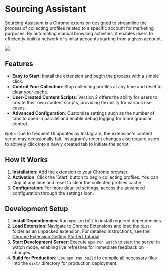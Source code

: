 # Sourcing Assistant

Sourcing Assistant is a Chrome extension designed to streamline the process of collecting profiles related to a specific account for marketing purposes.
By automating manual browsing activities, it enables users to efficiently build a network of similar accounts starting from a given account.

![](https://github.com/Joenahm1937/SourcingExtension/assets/41309544/933a4fc6-64b3-4ce5-b13f-886a3fa8bbae)

## Features

-   **Easy to Start**: Install the extension and begin the process with a simple click.
-   **Control Your Collection**: Stop collecting profiles at any time and reset to clear your cache.
-   **User-Created Content Scripts**: Version 2 offers the ability for users to create their own content scripts, providing flexibility for various use cases.
-   **Advanced Configuration**: Customize settings such as the number of tabs to open in parallel and enable debug logging for more granular control.

_Note_: Due to frequent UI updates by Instagram, the extension's content script may occasionally fail.
Instagram's recent changes also require users to actively click into a newly created tab to initiate the script.

## How It Works

1. **Installation**: Add the extension to your Chrome browser.
2. **Activation**: Click the 'Start' button to begin collecting profiles. You can stop at any time and reset to clear the collected profiles cache.
3. **Configuration**: For more detailed settings, access the advanced configuration through the settings icon.

## Development Setup

1. **Install Dependencies**: Run `npm install` to install required dependencies.
2. **Load Extension**: Navigate to Chrome Extensions and load the `dist/` folder as an unpacked extension. For detailed instructions, see the [Chrome Extension Getting Started Tutorial](https://developer.chrome.com/docs/extensions/get-started/tutorial/hello-world#load-unpacked).
3. **Start Development Server**: Execute `npm run watch` to start the server in watch mode, enabling live refreshes for immediate feedback on changes.
4. **Build for Production**: Use `npm run build` to compile all necessary files into the `dist/` directory for production deployment.
